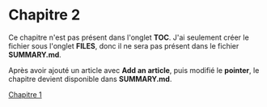 # Chapitre 2

Ce chapitre n'est pas présent dans l'onglet **TOC**. J'ai seulement créer le fichier sous l'onglet **FILES**, donc il ne sera pas présent dans le fichier **SUMMARY.md**.

Après avoir ajouté un article avec **Add an article**, puis modifié le **pointer**, le chapitre devient disponible dans **SUMMARY.md**.

[Chapitre 1](/chapitre1.md)



